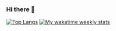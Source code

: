 ### Hi there 👋

<!--
**salatielq/salatielq** is a ✨ _special_ ✨ repository because its `README.md` (this file) appears on your GitHub profile.

Here are some ideas to get you started:

- 🔭 I’m currently working on ...
- 🌱 I’m currently learning ...
- 👯 I’m looking to collaborate on ...
- 🤔 I’m looking for help with ...
- 💬 Ask me about ...
- 📫 How to reach me: ...
- 😄 Pronouns: ...
- ⚡ Fun fact: ...
-->

[![Top Langs](https://github-readme-stats.vercel.app/api/top-langs/?username=salatielq)](https://github.com/anuraghazra/github-readme-stats)
[![My wakatime weekly stats](https://github-readme-stats.vercel.app/api/wakatime?username=salatielq)](https://github.com/anuraghazra/github-readme-stats)

